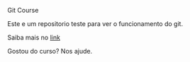 Git Course

Este e um repositorio teste para ver o funcionamento do git.

Saiba mais no [link](http://www.evitamico.com)

Gostou do curso? Nos ajude.